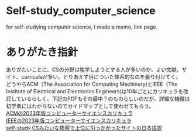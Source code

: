 # Self-study_computer_science
for self-studying computer science, I made a memo, link page.

# ありがたき指針
ありがたいことに、CSの分野は独学しようとする人が多いのか、よい文献、サイト、curriculaが多い。とりあえず目についた体系的なのを張り付けてく。  
どうやらACM（The Association for Computing Machinery)とIEEE（The Institute of Electrical and Electronics Engineers)は10年ごとにカリキュラを改訂しているらしく、下記のPDFもその最中？のものらしいのだが、詳細な機微は初学者にはわからないのでガイドマップとして使わせてもらう。  
[ACMの2023年版コンピューターサイエンスカリキュラ](https://www.google.co.jp/url?sa=t&rct=j&q=&esrc=s&source=web&cd=&cad=rja&uact=8&ved=2ahUKEwixoKOOovGJAxVJklYBHaTFHU0QFnoECA0QAQ&url=https%3A%2F%2Fcsed.acm.org%2Fwp-content%2Fuploads%2F2023%2F03%2FVersion-Beta-v2.pdf&usg=AOvVaw1iHARdm_1bLe8iDUZA88gS&opi=89978449)  
[IEEEの2023年版コンピューターサイエンスカリキュラ](https://www.google.co.jp/url?sa=t&rct=j&q=&esrc=s&source=web&cd=&cad=rja&uact=8&ved=2ahUKEwixoKOOovGJAxVJklYBHaTFHU0QFnoECB8QAQ&url=https%3A%2F%2Fieeecs-media.computer.org%2Fmedia%2Feducation%2Freports%2FCS2023.pdf&usg=AOvVaw2JZq4qwIhl35VDcM8Zb68W&opi=89978449)  
[self-study CSみたいな検索で上位に引っかかったサイトの日本語訳](https://github.com/ralphplumley/TeachYourselfCS-JP/blob/main/%E6%97%A5%E6%9C%AC%E8%AA%9E.md)  
